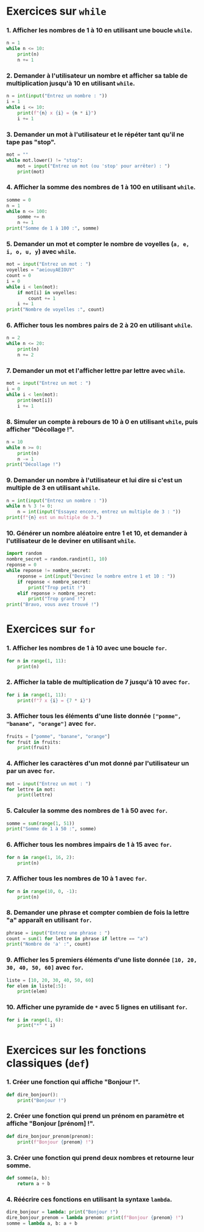 # Exercices sur `while`

### 1. Afficher les nombres de 1 à 10 en utilisant une boucle `while`.
```python
n = 1
while n <= 10:
    print(n)
    n += 1
```

### 2. Demander à l'utilisateur un nombre et afficher sa table de multiplication jusqu'à 10 en utilisant `while`.
```python
n = int(input("Entrez un nombre : "))
i = 1
while i <= 10:
    print(f"{n} x {i} = {n * i}")
    i += 1
```

### 3. Demander un mot à l'utilisateur et le répéter tant qu'il ne tape pas "stop".
```python
mot = ""
while mot.lower() != "stop":
    mot = input("Entrez un mot (ou 'stop' pour arrêter) : ")
    print(mot)
```

### 4. Afficher la somme des nombres de 1 à 100 en utilisant `while`.
```python
somme = 0
n = 1
while n <= 100:
    somme += n
    n += 1
print("Somme de 1 à 100 :", somme)
```

### 5. Demander un mot et compter le nombre de voyelles (`a, e, i, o, u, y`) avec `while`.
```python
mot = input("Entrez un mot : ")
voyelles = "aeiouyAEIOUY"
count = 0
i = 0
while i < len(mot):
    if mot[i] in voyelles:
        count += 1
    i += 1
print("Nombre de voyelles :", count)
```

### 6. Afficher tous les nombres pairs de 2 à 20 en utilisant `while`.
```python
n = 2
while n <= 20:
    print(n)
    n += 2
```

### 7. Demander un mot et l'afficher lettre par lettre avec `while`.
```python
mot = input("Entrez un mot : ")
i = 0
while i < len(mot):
    print(mot[i])
    i += 1
```

### 8. Simuler un compte à rebours de 10 à 0 en utilisant `while`, puis afficher "Décollage !".
```python
n = 10
while n >= 0:
    print(n)
    n -= 1
print("Décollage !")
```

### 9. Demander un nombre à l'utilisateur et lui dire si c'est un multiple de 3 en utilisant `while`.
```python
n = int(input("Entrez un nombre : "))
while n % 3 != 0:
    n = int(input("Essayez encore, entrez un multiple de 3 : "))
print(f"{n} est un multiple de 3.")
```

### 10. Générer un nombre aléatoire entre 1 et 10, et demander à l'utilisateur de le deviner en utilisant `while`.
```python
import random
nombre_secret = random.randint(1, 10)
reponse = 0
while reponse != nombre_secret:
    reponse = int(input("Devinez le nombre entre 1 et 10 : "))
    if reponse < nombre_secret:
        print("Trop petit !")
    elif reponse > nombre_secret:
        print("Trop grand !")
print("Bravo, vous avez trouvé !")
```

# Exercices sur `for`

### 1. Afficher les nombres de 1 à 10 avec une boucle `for`.
```python
for n in range(1, 11):
    print(n)
```

### 2. Afficher la table de multiplication de 7 jusqu'à 10 avec `for`.
```python
for i in range(1, 11):
    print(f"7 x {i} = {7 * i}")
```

### 3. Afficher tous les éléments d'une liste donnée `["pomme", "banane", "orange"]` avec `for`.
```python
fruits = ["pomme", "banane", "orange"]
for fruit in fruits:
    print(fruit)
```

### 4. Afficher les caractères d'un mot donné par l'utilisateur un par un avec `for`.
```python
mot = input("Entrez un mot : ")
for lettre in mot:
    print(lettre)
```

### 5. Calculer la somme des nombres de 1 à 50 avec `for`.
```python
somme = sum(range(1, 51))
print("Somme de 1 à 50 :", somme)
```

### 6. Afficher tous les nombres impairs de 1 à 15 avec `for`.
```python
for n in range(1, 16, 2):
    print(n)
```

### 7. Afficher tous les nombres de 10 à 1 avec `for`.
```python
for n in range(10, 0, -1):
    print(n)
```

### 8. Demander une phrase et compter combien de fois la lettre "a" apparaît en utilisant `for`.
```python
phrase = input("Entrez une phrase : ")
count = sum(1 for lettre in phrase if lettre == "a")
print("Nombre de 'a' :", count)
```

### 9. Afficher les 5 premiers éléments d'une liste donnée `[10, 20, 30, 40, 50, 60]` avec `for`.
```python
liste = [10, 20, 30, 40, 50, 60]
for elem in liste[:5]:
    print(elem)
```

### 10. Afficher une pyramide de `*` avec 5 lignes en utilisant `for`.
```python
for i in range(1, 6):
    print("*" * i)
```

# Exercices sur les fonctions classiques (`def`)

### 1. Créer une fonction qui affiche "Bonjour !".
```python
def dire_bonjour():
    print("Bonjour !")
```

### 2. Créer une fonction qui prend un prénom en paramètre et affiche "Bonjour [prénom] !".
```python
def dire_bonjour_prenom(prenom):
    print(f"Bonjour {prenom} !")
```

### 3. Créer une fonction qui prend deux nombres et retourne leur somme.
```python
def somme(a, b):
    return a + b
```

### 4. Réécrire ces fonctions en utilisant la syntaxe `lambda`.
```python
dire_bonjour = lambda: print("Bonjour !")
dire_bonjour_prenom = lambda prenom: print(f"Bonjour {prenom} !")
somme = lambda a, b: a + b
```
